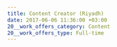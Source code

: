 ```yaml
---
title: Content Creator (Riyadh)
date: 2017-06-06 11:36:00 +03:00
20__work_offers_category: Content
20__work_offers_type: Full-time
---
```


